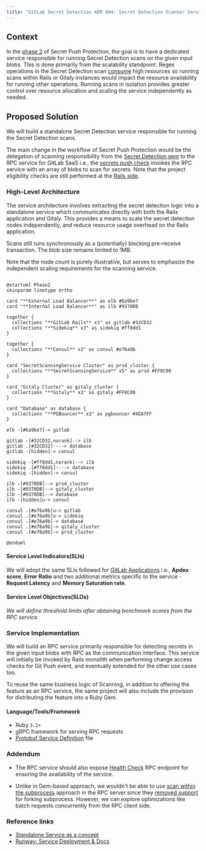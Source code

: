```yaml
---
title: "GitLab Secret Detection ADR 004: Secret Detection Scanner Service"
---
```


## Context

In the [phase 2](../_index.md#phase-2---standalone-secret-detection-service) of Secret Push Protection, the goal is to have a
dedicated service responsible for running Secret Detection scans on the given input blobs. This is done primarily from
the scalability standpoint. Regex operations in the Secret Detection scan [consume](https://gitlab.com/gitlab-org/gitlab/-/issues/422574#note_1582015771)
high resources so running scans within Rails or Gitaly instances would impact the resource availability for running
other operations. Running scans in isolation provides greater control over resource allocation and scaling the service
independently as needed.

## Proposed Solution

We will build a standalone Secret Detection service responsible for running the Secret Detection scans.

The main change in the workflow of Secret Push Protection would be the delegation of scanning responsibility from the
[Secret Detection gem](https://gitlab.com/gitlab-org/gitlab/-/tree/master/gems/gitlab-secret_detection) to the RPC
service for GitLab SaaS i.e., the [secrets push check](https://gitlab.com/gitlab-org/gitlab/-/blob/master/ee/lib/gitlab/checks/secrets_check.rb) invokes the RPC
service with an array of blobs to scan for secrets. Note that the project eligibility checks are still performed at the
[Rails side](https://gitlab.com/gitlab-org/gitlab/-/blob/1a6db446abce0aa02f41d060511d7e085e3c7571/ee/lib/gitlab/checks/secrets_check.rb#L49-51).

### High-Level Architecture

The service architecture involves extracting the secret detection logic into a standalone service
which communicates directly with both the Rails application and Gitaly. This provides a means to scale
the secret detection nodes independently, and reduce resource usage overhead on the Rails application.

Scans still runs synchronously as a (potentially) blocking pre-receive transaction. The blob size remains limited to 1MB.

Note that the node count is purely illustrative, but serves to emphasize the independent scaling requirements for the
scanning service.

```plantuml

@startuml Phase2
skinparam linetype ortho

card "**External Load Balancer**" as elb #6a9be7
card "**Internal Load Balancer**" as ilb #9370DB

together {
  collections "**GitLab Rails** x3" as gitlab #32CD32
  collections "**Sidekiq** x3" as sidekiq #ff8dd1
}

together {
  collections "**Consul** x3" as consul #e76a9b
}

card "SecretScanningService Cluster" as prsd_cluster {
  collections "**SecretScanningService** x5" as prsd #FF8C00
}

card "Gitaly Cluster" as gitaly_cluster {
  collections "**Gitaly** x3" as gitaly #FF8C00
}

card "Database" as database {
  collections "**PGBouncer** x3" as pgbouncer #4EA7FF
}

elb -[#6a9be7]-> gitlab

gitlab -[#32CD32,norank]--> ilb
gitlab .[#32CD32]----> database
gitlab -[hidden]-> consul

sidekiq -[#ff8dd1,norank]--> ilb
sidekiq .[#ff8dd1]----> database
sidekiq -[hidden]-> consul

ilb -[#9370DB]--> prsd_cluster
ilb -[#9370DB]--> gitaly_cluster
ilb -[#9370DB]--> database
ilb -[hidden]u-> consul

consul .[#e76a9b]u-> gitlab
consul .[#e76a9b]u-> sidekiq
consul .[#e76a9b]-> database
consul .[#e76a9b]-> gitaly_cluster
consul .[#e76a9b]-> prsd_cluster

@enduml
```

#### Service Level Indicators(SLIs)

We will adopt the same SLIs followed for [GitLab Applications](https://docs.gitlab.com/ee/development/application_slis/index.html) i.e.,
**Apdex score**, **Error Ratio** and two additional metrics specific to the service - **Request Latency** and
**Memory Saturation rate**.

#### Service Level Objectives(SLOs)

_We will define threshold limits after obtaining benchmark scores from the RPC service._

### Service Implementation

We will build an RPC service primarily responsible for detecting secrets in the given input blobs with RPC as the
communication interface. This service will initially be invoked by Rails monolith when performing change access checks
for Git Push event, and eventually extended for the other use cases too.

To reuse the same business logic of Scanning, in addition to offering the feature as an RPC service, the same project
will also include the provision for distributing the feature into a Ruby Gem.

#### Language/Tools/Framework

- Ruby `3.2+`
- gRPC framework for serving RPC requests
- [Protobuf Service Definition](https://gitlab.com/gitlab-org/security-products/secret-detection/secret-detection-service/-/raw/main/rpc/secret_detection.proto) file

### Addendum

- The RPC service should also expose [Health Check](https://github.com/grpc/grpc/blob/master/doc/health-checking.md) RPC endpoint for ensuring the availability of the service.

- Unlike in Gem-based approach, we wouldn't be able to use [scan within the subprocess](003_run_scan_within_subprocess.md) approach in the RPC server
since they [removed support](https://github.com/grpc/grpc/blob/master/doc/fork_support.md) for forking subprocess. However, we can explore optimizations like batch requests
concurrently from the RPC client side.

### Reference links

- [Standalone Service as a concept](https://docs.gitlab.com/ee/architecture/blueprints/gitlab_ml_experiments/index.html)
- [Runway: Service Deployment & Docs](https://gitlab.com/gitlab-com/gl-infra/platform/runway)

